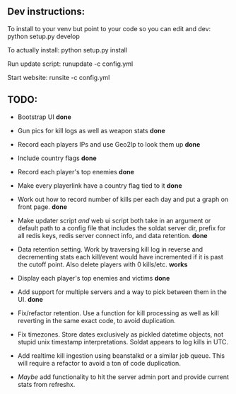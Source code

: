 Dev instructions:
---

To install to your venv but point to your code so you can edit and dev:
    python setup.py develop

To actually install:
    python setup.py install

Run update script:
    runupdate -c config.yml

Start website:
    runsite -c config.yml


TODO:
---

 - Bootstrap UI **done**
 - Gun pics for kill logs as well as weapon stats **done**
 - Record each players IPs and use Geo2Ip to look them up **done**
 - Include country flags **done**
 - Record each player's top enemies **done**
 - Make every playerlink have a country flag tied to it **done**
 - Work out how to record number of kills per each day and put a graph on front
   page. **done**
 - Make updater script *and* web ui script both take in an argument or default
   path to a config file that includes the soldat server dir, prefix for all
   redis keys, redis server connect info, and data retention. **done**
 - Data retention setting. Work by traversing kill log in reverse and decrementing
   stats each kill/event would have incremented if it is past the cutoff
   point. Also delete players with 0 kills/etc. **works**
 - Display each player's top enemies and victims **done**
 - Add support for multiple servers and a way to pick between them in the UI. **done**

 - Fix/refactor retention. Use a function for kill processing as well as kill
   reverting in the same exact code, to avoid duplication.

 - Fix timezones. Store dates exclusively as pickled datetime objects, not stupid
   unix timestamp interpretations. Soldat appears to log kills in UTC.

 - Add realtime kill ingestion using beanstalkd or a similar job queue. This
   will require a refactor to avoid a ton of code duplication.

 - *Maybe* add functionality to hit the server admin port and provide current
   stats from refreshx.
